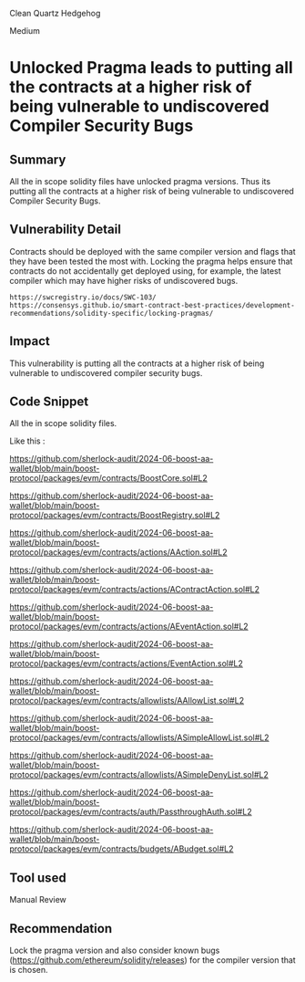 Clean Quartz Hedgehog

Medium

# Unlocked Pragma leads to putting all the contracts at a higher risk of being vulnerable to undiscovered Compiler Security Bugs

## Summary

All the in scope solidity files have unlocked pragma versions. Thus its putting all the contracts at a higher risk of being vulnerable to undiscovered Compiler Security Bugs.

## Vulnerability Detail

Contracts should be deployed with the same compiler version and flags that they have been tested the most with. Locking the pragma helps ensure that contracts do not accidentally get deployed using, for example, the latest compiler which may have higher risks of undiscovered bugs.

`https://swcregistry.io/docs/SWC-103/`
`https://consensys.github.io/smart-contract-best-practices/development-recommendations/solidity-specific/locking-pragmas/`

## Impact

This vulnerability is putting all the contracts at a higher risk of being vulnerable to undiscovered compiler security bugs.

## Code Snippet

All the in scope solidity files. 

Like this : 

https://github.com/sherlock-audit/2024-06-boost-aa-wallet/blob/main/boost-protocol/packages/evm/contracts/BoostCore.sol#L2

https://github.com/sherlock-audit/2024-06-boost-aa-wallet/blob/main/boost-protocol/packages/evm/contracts/BoostRegistry.sol#L2

https://github.com/sherlock-audit/2024-06-boost-aa-wallet/blob/main/boost-protocol/packages/evm/contracts/actions/AAction.sol#L2

https://github.com/sherlock-audit/2024-06-boost-aa-wallet/blob/main/boost-protocol/packages/evm/contracts/actions/AContractAction.sol#L2

https://github.com/sherlock-audit/2024-06-boost-aa-wallet/blob/main/boost-protocol/packages/evm/contracts/actions/AEventAction.sol#L2

https://github.com/sherlock-audit/2024-06-boost-aa-wallet/blob/main/boost-protocol/packages/evm/contracts/actions/EventAction.sol#L2

https://github.com/sherlock-audit/2024-06-boost-aa-wallet/blob/main/boost-protocol/packages/evm/contracts/allowlists/AAllowList.sol#L2

https://github.com/sherlock-audit/2024-06-boost-aa-wallet/blob/main/boost-protocol/packages/evm/contracts/allowlists/ASimpleAllowList.sol#L2

https://github.com/sherlock-audit/2024-06-boost-aa-wallet/blob/main/boost-protocol/packages/evm/contracts/allowlists/ASimpleDenyList.sol#L2

https://github.com/sherlock-audit/2024-06-boost-aa-wallet/blob/main/boost-protocol/packages/evm/contracts/auth/PassthroughAuth.sol#L2

https://github.com/sherlock-audit/2024-06-boost-aa-wallet/blob/main/boost-protocol/packages/evm/contracts/budgets/ABudget.sol#L2


## Tool used

Manual Review

## Recommendation

Lock the pragma version and also consider known bugs (https://github.com/ethereum/solidity/releases) for the compiler version that is chosen.